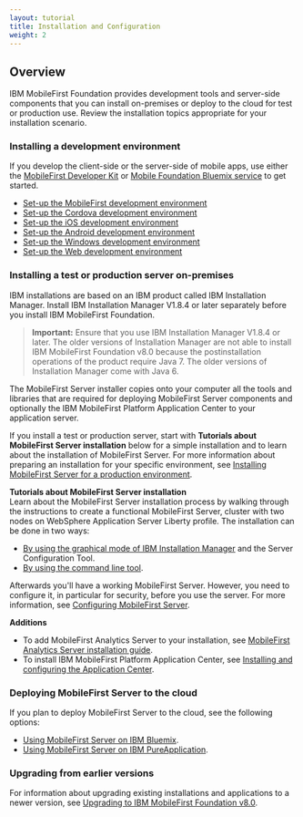 ```yaml
---
layout: tutorial
title: Installation and Configuration
weight: 2
---
```

## Overview
IBM MobileFirst Foundation provides development tools and server-side components that you can install on-premises or deploy to the cloud for test or production use. Review the installation topics appropriate for your installation scenario.

### Installing a development environment
If you develop the client-side or the server-side of mobile apps, use either the [MobileFirst Developer Kit](development/mobilefirst/) or [Mobile Foundation Bluemix service](../bluemix/using-mobile-foundation) to get started.

* [Set-up the MobileFirst development environment](development/mobilefirst/)
* [Set-up the Cordova development environment](development/cordova)
* [Set-up the iOS development environment](development/ios)
* [Set-up the Android development environment](development/android)
* [Set-up the Windows development environment](development/windows)
* [Set-up the Web development environment](development/web)

### Installing a test or production server on-premises
IBM installations are based on an IBM product called IBM Installation Manager. Install IBM Installation Manager V1.8.4 or later separately before you install IBM MobileFirst Foundation.

> **Important:** Ensure that you use IBM Installation Manager V1.8.4 or later. The older versions of Installation Manager are not able to install IBM MobileFirst Foundation v8.0 because the postinstallation operations of the product require Java 7. The older versions of Installation Manager come with Java 6.

The MobileFirst Server installer copies onto your computer all the tools and libraries that are required for deploying MobileFirst Server components and optionally the IBM MobileFirst Platform Application Center to your application server.

If you install a test or production server, start with **Tutorials about MobileFirst Server installation** below for a simple installation and to learn about the installation of MobileFirst Server. For more information about preparing an installation for your specific environment, see [Installing MobileFirst Server for a production environment](production).

**Tutorials about MobileFirst Server installation**  
Learn about the MobileFirst Server installation process by walking through the instructions to create a functional MobileFirst Server, cluster with two nodes on WebSphere  Application Server Liberty profile. The installation can be done in two ways:

* [By using the graphical mode of IBM  Installation Manager](production/tutorials/graphical-mode) and the Server Configuration Tool.
* [By using the command line tool](production/tutorials/command-line).

Afterwards you'll have a working MobileFirst Server. However, you need to configure it, in particular for security, before you use the server. For more information, see [Configuring MobileFirst Server](production/server-configuration).

**Additions**  

* To add MobileFirst Analytics Server to your installation, see [MobileFirst Analytics Server installation guide](production/analytics/installation/).  
* To install IBM MobileFirst Platform Application Center, see [Installing and configuring the Application Center](production/appcenter).

### Deploying MobileFirst Server to the cloud
If you plan to deploy MobileFirst Server to the cloud, see the following options:

* [Using MobileFirst Server on IBM Bluemix](../bluemix).
* [Using MobileFirst Server on IBM PureApplication](production/pure-application).

### Upgrading from earlier versions
For information about upgrading existing installations and applications to a newer version, see [Upgrading to IBM MobileFirst Foundation v8.0](http://www.ibm.com/support/knowledgecenter/SSHS8R_8.0.0/com.ibm.worklight.upgrade.doc/topics/t_upgrading.html).


